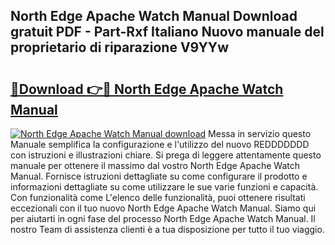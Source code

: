 ## North Edge Apache Watch Manual Download gratuit PDF - Part-Rxf Italiano Nuovo manuale del proprietario di riparazione V9YYw

# <h2><a href="http://dfgjg7.blite.top/?on=North+Edge+Apache+Watch+Manual">🔗Download 👉🔴 North Edge Apache Watch Manual</a></h2>

[![North Edge Apache Watch Manual download](https://i.imgur.com/lujVjoI.png)](http://dfgjg7.blite.top/?on=North+Edge+Apache+Watch+Manual)
Messa in servizio questo Manuale semplifica la configurazione e l'utilizzo del nuovo REDDDDDDD con istruzioni e illustrazioni chiare. Si prega di leggere attentamente questo manuale per ottenere il massimo dal vostro North Edge Apache Watch Manual. Fornisce istruzioni dettagliate su come configurare il prodotto e informazioni dettagliate su come utilizzare le sue varie funzioni e capacità. Con funzionalità come L'elenco delle funzionalità, puoi ottenere risultati eccezionali con il tuo nuovo North Edge Apache Watch Manual. Siamo qui per aiutarti in ogni fase del processo North Edge Apache Watch Manual. Il nostro Team di assistenza clienti è a tua disposizione per tutto il tuo viaggio.
